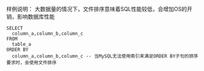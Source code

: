 样例说明：
大数据量的情况下，文件排序意味着SQL性能较低，会增加OS的开销，影响数据库性能
```
SELECT 
  column_a,column_b,column_c
FROM 
  table_a
ORDER BY
  column_a,column_b,column_c -- 当MySQL无法使用索引来满足ORDER BY子句的排序要求时，会使用文件排序
```